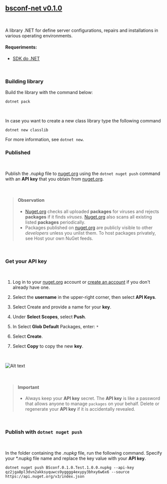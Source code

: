 ## [bsconf-net v0.1.0](https://www.nuget.org/packages/BSconf.0.1.0)

<br>

A library .NET for define server configurations, repairs and installations in various operating environments.

#### Requeriments:

- [SDK do .NET](https://www.microsoft.com/net/download)

<br>

### Building library

Build the library with the command below:

```
dotnet pack
```

<br>


In case you want to create a new class library type the following command

```
dotnet new classlib
```

For more information, see `dotnet new`.


### Published

<br>

Publish the *.nupkg* file to [nuget.org](https://nuget.org/) using the `dotnet nuget push` command with an **API key** that you obtain from [nuget.org](https://nuget.org/).

<br>

> #### Observation
>
> - [Nuget.org](https://nuget.org/) checks all uploaded **packages** for viruses and rejects **packages** if it finds *viruses*. [Nuget.org](https://nuget.org/) also scans all existing listed **packages** periodically.
> - Packages published on [nuget.org](https://nuget.org/) are publicly visible to other *developers* unless you unlist them. To host packages privately, see Host your own NuGet feeds.
>
>

<br>

### Get your API key

<br>

1. Log in to your [nuget.org](https://www.nuget.org/) account or [create an account](https://learn.microsoft.com/pt-br/nuget/nuget-org/individual-accounts#add-a-new-individual-account) if you don't already have one.

2. Select the **username** in the upper-right corner, then select **API Keys**.

3. Select Create and provide a name for your **key**.

4. Under **Select Scopes**, select **Push**.

5. In Select **Glob Default** Packages, enter: `*`
 
6. Select **Create**.

7. Select **Copy** to copy the new **key**.

<br>

![Alt text](https://learn.microsoft.com/pt-br/nuget/quickstart/media/qs-create-api-key.png "api-key-nuget")

<br>

> #### Important
>
> - Always keep your **API key** secret. The **API key** is like a password that allows anyone to manage `packages` on your behalf. Delete or regenerate your **API key** if it is accidentally revealed.
>

<br>

### Publish with `dotnet nuget push`

<br>

In the folder containing the *.nupkg* file, run the following command. Specify your *.nupkg file name and replace the key value with your **API key**.

```
dotnet nuget push BSconf.0.1.0.Test.1.0.0.nupkg --api-key qz2jga8pl3dvn2akksyquwcs9ygggg4exypy3bhxy6w6x6 --source https://api.nuget.org/v3/index.json
```